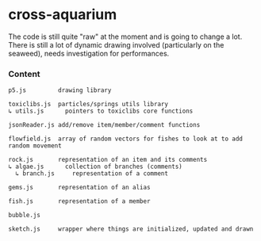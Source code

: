 # cross-aquarium

The code is still quite "raw" at the moment and is going to change a lot.
There is still a lot of dynamic drawing involved (particularly on the seaweed), needs investigation for performances.

### Content
```
p5.js         drawing library

toxiclibs.js  particles/springs utils library
↳ utils.js      pointers to toxiclibs core functions
```

```
jsonReader.js add/remove item/member/comment functions

flowfield.js  array of random vectors for fishes to look at to add random movement

rock.js       representation of an item and its comments
↳ algae.js      collection of branches (comments)
  ↳ branch.js     representation of a comment
  
gems.js       representation of an alias
  
fish.js       representation of a member

bubble.js     

sketch.js     wrapper where things are initialized, updated and drawn
```
